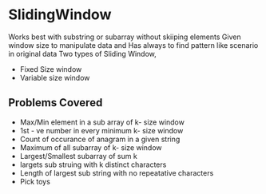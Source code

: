 # SlidingWindow
 Works best with substring or subarray without skiiping elements
 Given window size to manipulate data and Has always to find pattern like scenario in original data
 Two types of Sliding Window,
 - Fixed Size window
 - Variable size window

 ## Problems Covered
 - Max/Min element in a sub array of k- size window
 - 1st - ve number in every minimum k- size window
 - Count of occurance of anagram in a given string
 - Maximum of all subarray of k- size window
 - Largest/Smallest subarray of sum k
 - largets sub struing with k distinct characters
 - Length of largest sub string with no repeatative characters
 - Pick toys